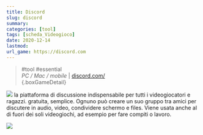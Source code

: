 ```yaml
---
title: Discord
slug: discord
summary: 
categories: [tool]
tags: [scheda_Videogioco]
date: 2020-12-14
lastmod: 
url_game: https://discord.com
---
```


> #tool #essential  
> *PC / Mac / mobile*  | [discord.com/](https://discord.com)   
{.boxGameDetail}

![](img/discord_logo_featured.png)
la piattaforma di discussione indispensabile per tutti i videogiocatori e ragazzi. gratuita, semplice.
Ognuno può creare un suo gruppo tra amici per discutere in audio, video, condividere schermo e files.
Viene usata anche al di fuori dei soli videogiochi, ad esempio per fare compiti o lavoro.

![](img/discord_fabio.jpeg)
